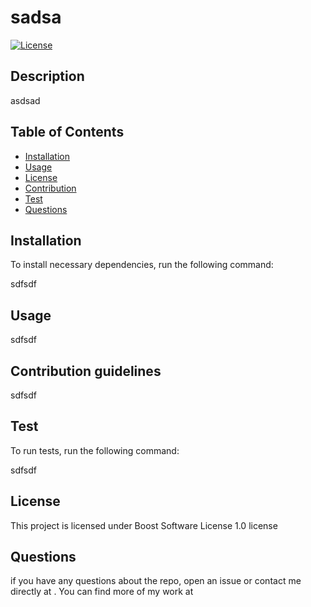 # sadsa
  [![License](https://img.shields.io/badge/License-Boost%201.0-lightblue.svg)](https://www.boost.org/LICENSE_1_0.txt)
 
  ## Description 

  asdsad

  ## Table of Contents
  * [Installation](#installation)
  * [Usage](#usage)
  * [License](#license)
  * [Contribution](#contribution)
  * [Test](#tests)
  * [Questions](#question)
  
  ## Installation
  To install necessary dependencies, run the following command:

   sdfsdf

  ## Usage

  sdfsdf

  ## Contribution guidelines

  sdfsdf

  ## Test
  To run tests, run the following command:

  sdfsdf 

  ## License
  This project is licensed under Boost Software License 1.0 license

  ## Questions
  if you have any questions about the repo, open an issue or contact me directly at . 
  You can find more of my work at [](https://github.com//) 
  
  
  
